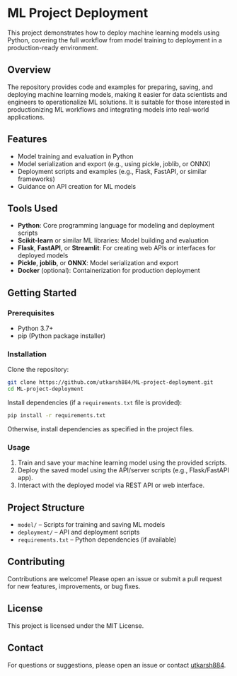 # ML Project Deployment

This project demonstrates how to deploy machine learning models using Python, covering the full workflow from model training to deployment in a production-ready environment.

## Overview

The repository provides code and examples for preparing, saving, and deploying machine learning models, making it easier for data scientists and engineers to operationalize ML solutions. It is suitable for those interested in productionizing ML workflows and integrating models into real-world applications.

## Features

- Model training and evaluation in Python
- Model serialization and export (e.g., using pickle, joblib, or ONNX)
- Deployment scripts and examples (e.g., Flask, FastAPI, or similar frameworks)
- Guidance on API creation for ML models

## Tools Used

- **Python**: Core programming language for modeling and deployment scripts
- **Scikit-learn** or similar ML libraries: Model building and evaluation
- **Flask**, **FastAPI**, or **Streamlit**: For creating web APIs or interfaces for deployed models
- **Pickle**, **joblib**, or **ONNX**: Model serialization and export
- **Docker** (optional): Containerization for production deployment

## Getting Started

### Prerequisites

- Python 3.7+
- pip (Python package installer)

### Installation

Clone the repository:
```bash
git clone https://github.com/utkarsh884/ML-project-deployment.git
cd ML-project-deployment
```

Install dependencies (if a `requirements.txt` file is provided):
```bash
pip install -r requirements.txt
```
Otherwise, install dependencies as specified in the project files.

### Usage

1. Train and save your machine learning model using the provided scripts.
2. Deploy the saved model using the API/server scripts (e.g., Flask/FastAPI app).
3. Interact with the deployed model via REST API or web interface.

## Project Structure

- `model/` – Scripts for training and saving ML models
- `deployment/` – API and deployment scripts
- `requirements.txt` – Python dependencies (if available)

## Contributing

Contributions are welcome! Please open an issue or submit a pull request for new features, improvements, or bug fixes.

## License

This project is licensed under the MIT License.

## Contact

For questions or suggestions, please open an issue or contact [utkarsh884](https://github.com/utkarsh884).
